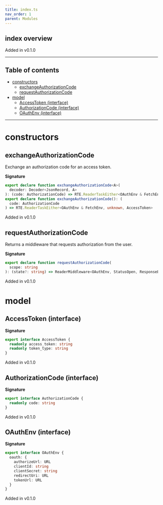 ```yaml
---
title: index.ts
nav_order: 1
parent: Modules
---
```


## index overview

Added in v0.1.0

---

<h2 class="text-delta">Table of contents</h2>

- [constructors](#constructors)
  - [exchangeAuthorizationCode](#exchangeauthorizationcode)
  - [requestAuthorizationCode](#requestauthorizationcode)
- [model](#model)
  - [AccessToken (interface)](#accesstoken-interface)
  - [AuthorizationCode (interface)](#authorizationcode-interface)
  - [OAuthEnv (interface)](#oauthenv-interface)

---

# constructors

## exchangeAuthorizationCode

Exchange an authorization code for an access token.

**Signature**

```ts
export declare function exchangeAuthorizationCode<A>(
  decoder: Decoder<JsonRecord, A>
): (code: AuthorizationCode) => RTE.ReaderTaskEither<OAuthEnv & FetchEnv, unknown, AccessToken & A>
export declare function exchangeAuthorizationCode(): (
  code: AuthorizationCode
) => RTE.ReaderTaskEither<OAuthEnv & FetchEnv, unknown, AccessToken>
```

Added in v0.1.0

## requestAuthorizationCode

Returns a middleware that requests authorization from the user.

**Signature**

```ts
export declare function requestAuthorizationCode(
  scope: string
): (state?: string) => ReaderMiddleware<OAuthEnv, StatusOpen, ResponseEnded, never, void>
```

Added in v0.1.0

# model

## AccessToken (interface)

**Signature**

```ts
export interface AccessToken {
  readonly access_token: string
  readonly token_type: string
}
```

Added in v0.1.0

## AuthorizationCode (interface)

**Signature**

```ts
export interface AuthorizationCode {
  readonly code: string
}
```

Added in v0.1.0

## OAuthEnv (interface)

**Signature**

```ts
export interface OAuthEnv {
  oauth: {
    authorizeUrl: URL
    clientId: string
    clientSecret: string
    redirectUri: URL
    tokenUrl: URL
  }
}
```

Added in v0.1.0
